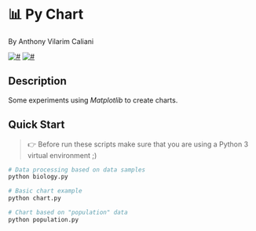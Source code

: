 # 📊 Py Chart
By Anthony Vilarim Caliani

[![#](https://img.shields.io/badge/licence-MIT-blue.svg)](#) [![#](https://img.shields.io/badge/python-3-yellow.svg)](#)

## Description
Some experiments using _Matplotlib_ to create charts.

## Quick Start

> 👉 Before run these scripts make sure that you are using a Python 3 virtual environment ;)

```sh
# Data processing based on data samples
python biology.py

# Basic chart example
python chart.py

# Chart based on "population" data
python population.py
```
